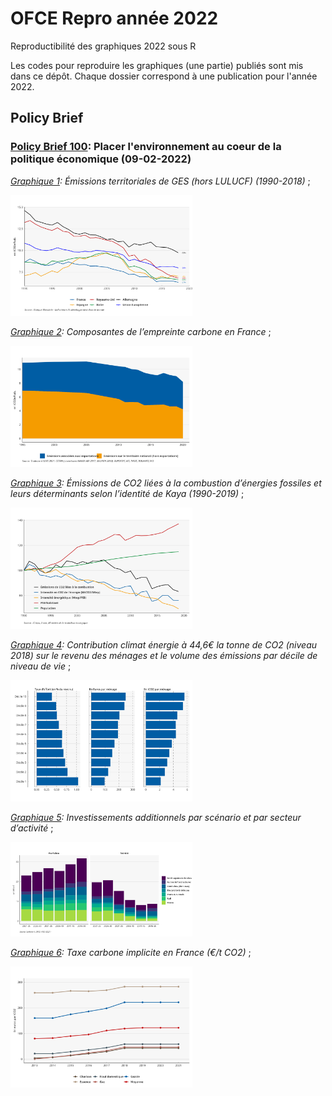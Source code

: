 # OFCE Repro année 2022

Reproductibilité des graphiques 2022 sous R

Les codes pour reproduire les graphiques (une partie) publiés sont mis dans ce dépôt. Chaque dossier correspond à une publication pour l'année 2022.

## Policy Brief

### [Policy Brief 100](https://www.ofce.sciences-po.fr/pdf/pbrief/2022/OFCEpbrief100.pdf): Placer l'environnement au coeur de la politique économique (09-02-2022)
 *[Graphique 1](PB_100/plot_1/Plot_1.R): Émissions territoriales de GES (hors LULUCF) (1990-2018)* ;

<img src="PB_100/plot_1/svg/plot.PB_1.svg" width="291"/>

 *[Graphique 2](PB_100/plot_2/Plot_2.R): Composantes de l’empreinte carbone en France* ;

<img src="PB_100/plot_2/svg/plot.PB_2.svg" width="291"/>

 *[Graphique 3](PB_100/plot_3/Plot_3.R): Émissions de CO2 liées à la combustion d’énergies fossiles et leurs déterminants selon l’identité de Kaya (1990-2019)* ;

<img src="PB_100/plot_3/svg/plot.PB_3.svg" width="291"/>

*[Graphique 4](PB_100/plot_4/Plot_4.R): Contribution climat énergie à 44,6€ la tonne de CO2 (niveau 2018) sur le revenu des ménages et le volume des émissions par décile de niveau de vie* ;

<img src="PB_100/plot_4/svg/plot.PB_4.svg" width="291"/>

*[Graphique 5](PB_100/plot_5/Plot_5.R): Investissements additionnels par scénario et par secteur d’activité* ;

<img src="PB_100/plot_5/svg/plot.PB_5.svg" width="291"/>

*[Graphique 6](PB_100/plot_6/Plot_6.R): Taxe carbone implicite en France (€/t CO2)* ;

<img src="PB_100/plot_6/svg/plot.PB_6.svg" width="291"/>
